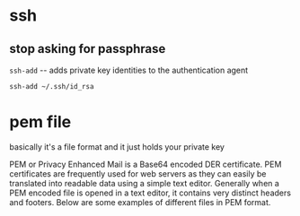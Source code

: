 # ssh


## stop asking for passphrase
`ssh-add` -- adds private key identities to the authentication agent

`ssh-add ~/.ssh/id_rsa`

# pem file
basically it's a file format and it just holds your private key

PEM or Privacy Enhanced Mail is a Base64 encoded DER certificate.  PEM
certificates are frequently used for web servers as they can easily be
translated into readable data using a simple text editor.  Generally when a PEM
encoded file is opened in a text editor, it contains very distinct headers and
footers.  Below are some examples of different files in PEM format.
